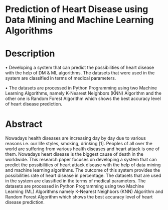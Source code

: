# Prediction of Heart Disease using Data Mining and Machine Learning Algorithms
# Description
• Developing a system that can predict the possibilities of heart disease with the help of DM & ML algorithms. The datasets that were used in the system are classified in terms of medical parameters.

• The datasets are processed in Python Programming using two Machine Learning Algorithms, namely K-Nearest Neighbors (KNN) Algorithm and the other one is Random Forest Algorithm which shows the best accuracy level of heart disease prediction.
# Abstract
Nowadays health diseases are increasing day by day due to various reasons i.e. our life styles, smoking, drinking [1]. Peoples of all over the world are suffering from various health diseases and heart attack is one of them. Nowadays heart disease is the biggest cause of death in the worldwide. This research paper focuses on developing a system that can predict the possibilities of heart attack disease with the help of data mining and machine learning algorithms. The outcome of this system provides the possibilities rate of heart disease in percentage. The datasets that are used in the system are classified in the terms of medical parameters. The datasets are processed in Python Programming using two Machine Learning (ML) Algorithms namely K-Nearest Neighbors (KNN) Algorithm and Random Forest Algorithm which shows the best accuracy level of heart disease prediction.
